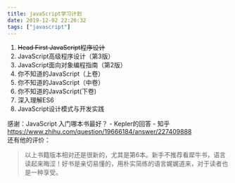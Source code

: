 ```yaml
---
title: javaScript学习计划
date: 2019-12-02 22:26:32
tags: ["javascript"]
---
```

1. ~~Head First JavaScript程序设计~~
2. JavaScript高级程序设计（第3版）
3. JavaScript面向对象编程指南（第2版）
4. 你不知道的JavaScript（上卷）
5. 你不知道的JavaScript（中卷）
6. 你不知道的JavaScript(下卷)
7. 深入理解ES6
8. JavaScript设计模式与开发实践

感谢：JavaScript 入门哪本书最好？ - Kepler的回答 - 知乎
https://www.zhihu.com/question/19666184/answer/227409888  
还有他的评价：
> 以上书籍版本相对还是很新的，尤其是第6本。新手不推荐看犀牛书，语言读起来晦涩！好书是亲切易懂的，用朴实简练的语言娓娓道来，对于读者也是一种享受。